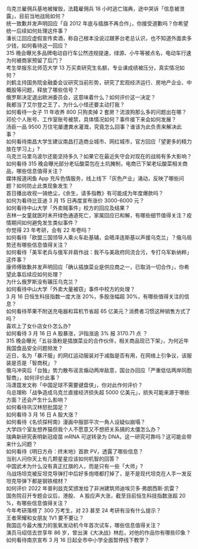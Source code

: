 乌克兰雇佣兵基地被摧毁，法籍雇佣兵 18 小时逃亡瑞典，途中哭诉「信息被泄露」，目前当地战局如何？  
统一致歉并发声明回应「自 2012 年底与插旗不再合作」，你接受道歉吗？你希望统一后续如何处理这件事？  
潘长江回应虚假宣传卖酒，称自己根本没说过跟茅台老总认识，也不知道外面卖多少钱，如何看待这一回应？  
315 晚会曝光多品牌电动自行车公然违规提速，绿源、小牛等被点名，电动车行速为何被商家预留了后门？  
考生举报东北师范大学 13 万买卖研究生名额，专业课成绩被压分，真实情况如何？  
刘鹤主持国务院金融委会议研究当前形势，研究了宏观经济运行、房地产企业、中概股等问题，释放了哪些信号？  
俄罗斯决定退出欧洲委员会，这意味着什么？如何评价这一决定？  
我都当了艾尔登之王了，为什么小怪还要主动打我？  
如何看待一女子 11 年收养 800 只狗卖掉 2 套房？流浪狗那么多的问题出在哪？  
邓伦个人账号、工作室账号被禁，具体情况如何？事件接下来会如何发展？  
汤臣一品 9500 万住宅屡遭粪水灌溉，究竟怎么回事？谁该为此负责来解决此事？  
如何看待南昌大学生建议南昌打造商业城市、网红城市，官方回应「望更多的精力放在学习上」?  
乌克兰马里乌波尔还能坚持多久？如果它在最近失守会对现在的战局有多大影响？  
如何看待 315 晚会曝光部分老坛酸菜包在土坑腌制，电商已下架老坛酸菜相关商品，哪些信息值得关注？  
媒体报道闲鱼 App 充斥色情服务，线上线下「灰色产业」涌动，反映了哪些问题？如何防止此类现象发生？  
首日播出收视一骑绝尘，《余生，请多指教》有可能成为年度爆款吗？  
如何为看待比亚迪 3 月 15 日再度宣布涨价 3000-6000 元？  
如何看待中山大学「外卖贼事件」校方的回应及结果？  
吉林一女童就医时未开绿色通道死亡，家属回应已和解，有哪些细节值得关注？疫情期间如何避免发生类似事件？  
你觉得 23 年考研，会有 22 年卷吗？  
如何看待「欧盟三国领导人乘火车赴基辅，会晤泽连斯基以声援乌克兰」？俄乌局势还有哪些信息值得关注？  
如何看待「美军老兵与俄军并肩作战：我不与美政府同流合污，专打乌军新纳粹」这件事？  
康师傅致歉并发声明回应「确认插旗菜业是供应商之一，已取消一切合作」，你希望此事后续应如何处理？  
为什么俄罗斯没有碾压乌克兰？  
如何看待中山大学「外卖大量被窃」事件中校方的处理？  
3 月 16 日恒生科技指数一度大涨 20%，多股涨幅超 30%，有哪些值得关注的信息？  
如何看待苹果不附送充电器和耳机节省超 65 亿美元？消费者习惯这种销售方式了吗？  
喜欢上了女仆店女仆怎么办?  
如何看待 3 月 16 日 A 股暴涨，沪指涨逾 3% 报 3170.71 点 ？  
315 晚会曝光「五谷渔粉是插旗菜业的合作伙伴，相关商品现已下架」，为何近年我国食品安全问题频发？  
近日，名为「暴汗服」的网红运动服装对于减脂是否有用，在网络上引争议，该服装是否是「智商税」？  
俄乌冲突后「台独」势力散布谣言煽动两岸敌意，国台办回应「严重低估两岸同胞智商」，如何评价此事？  
冯潇霆发文称「中国足球不需要键盘侠」，你对此作何评价？  
乌总理称「战争造成乌克兰直接经济损失超 5000 亿美元」，损失可能来源于哪些方面？还会产生什么影响？  
如何看待巩汉林怒批国足？  
如何看待 3 月 16 日 A 股大涨？  
如何看待《名侦探柯南》漫画中服部平次一角人设疑似崩塌？  
大学四个室友想养猫但我个人不愿意又不想把关系搞的太僵怎么办？  
瑞典新研究表明新冠疫苗 mRNA 可逆转录为 DNA，这一研究可靠吗？这可能会带来什么问题？  
如何看待《明日方舟：终末地》首款 PV，透露了哪些信息？  
当别人问你天上有几颗星星应该如何机智的回答？  
中国武术为什么没有真正扛旗的人，而是只有一些「大师」?  
乌战场坦克被反坦克导弹打中后好多炮塔都打掉了，是不是现代坦克在人手一发反坦克导弹下都是钢铁棺材？  
如何评价 2022 年普利兹克奖颁发给了非洲建筑师迪埃贝多·弗朗西斯·凯雷？  
国务院召开专题会议后，港股、 A 股应声大涨，截至目前恒生科技指数涨超 20 %，有哪些信息值得关注？  
今年考研落榜了 300 万考生，对 23 甚至 24 考研有没有什么提示？  
王者荣耀和女朋友 1V1 要不要让？  
我国迄今最大推力的氢氧发动机今年首次试车，哪些信息值得关注？  
演员马绍信去世享年 86 岁，曾出演《大决战》林彪，对他的作品你有哪些印象？  
如何看待南京宣布 3 月 16 日起全市中小学全面暂停线下教学？  
